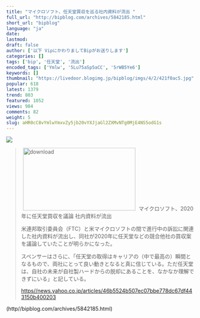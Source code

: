 ```yaml
---
title: "マイクロソフト、任天堂買収を巡る社内資料が流出 "
full_url: "http://bipblog.com/archives/5842185.html"
short_url: "bipblog"
language: "ja"
date: 
lastmod: 
draft: false
author: ['以下 VipにかわりましてBipがお送りします']
categories: []
tags: ['bip', '任天堂', '流出']
encoded_tags: ['Ymlw', '5Lu75aSp5aCC', '5rWB5Ye6']
keywords: []
thumbnail: "https://livedoor.blogimg.jp/bipblog/imgs/4/2/421f0ac5.jpg"
popular: 618
latest: 1379
trend: 803
featured: 1052
views: 984
comments: 82
weight: 5
slug: aHR0cC8vYmlwYmxvZy5jb20vYXJjaGl2ZXMvNTg0MjE4NS5odG1s
---
```


![](https://livedoor.blogimg.jp/bipblog/imgs/4/2/421f0ac5.jpg)

<blockquote><p class='ent_body_p ent_kyocho '> <img src='https//livedoor.blogimg.jp/bipblog/imgs/4/2/421f0ac5.jpg' width='300' height='168' border='0' alt='download' hspace='5' class='pict'> マイクロソフト、2020年に任天堂買収を議論 社内資料が流出</p> <p class='ent_body_p ent_kyocho'>米連邦取引委員会（FTC）と米マイクロソフトの間で進行中の訴訟に関連した社内資料が流出し、同社が2020年に任天堂などの競合他社の買収案を議論していたことが明らかになった。</p> <p class='ent_body_p ent_kyocho'>スペンサーはさらに、「任天堂の取得はキャリアの（中で最高の）瞬間となるもので、両社にとって良い動きとなると真に信じている。ただ任天堂は、自社の未来が自社製ハードからの脱却にあることを、なかなか理解できずにいる」と記している。</p> <p class='ent_body_p ent_kyocho'><a href='https//news.yahoo.co.jp/articles/46b5524b507ec07bbe778dc67df443150b400203' target='_blank'>https//news.yahoo.co.jp/articles/46b5524b507ec07bbe778dc67df443150b400203</a> </p></blockquote>

(http//bipblog.com/archives/5842185.html)
